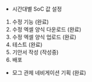 - 시간대별 SoC 값 설정 
1. 수정 기능 (완료)
2. 수정 엑셀 양식 다운로드 (완료)
3. 수정 엑셀 양식 업로드 (완료)
4. 테스트 (완료)
5. 기안서 작성 (작성중)
6. 배포


- 모그 관제 네비게이션 기획 (완료)


